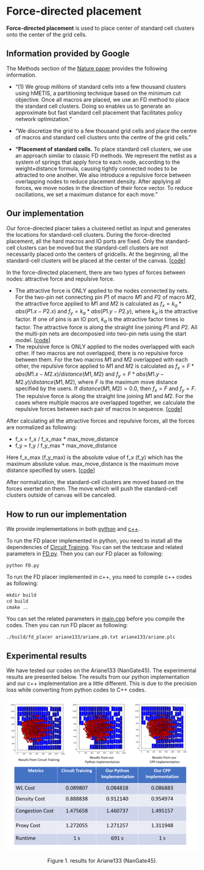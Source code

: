 # Force-directed placement
**Force-directed placement** is used to place center of standard cell clusters onto
the center of the grid cells.

## **Information provided by Google**
The Methods section of the [Nature paper](https://www.nature.com/articles/s41586-021-03544-w.epdf?sharing_token=tYaxh2mR5EozfsSL0WHZLdRgN0jAjWel9jnR3ZoTv0PW0K0NmVrRsFPaMa9Y5We9O4Hqf_liatg-lvhiVcYpHL_YQpqkurA31sxqtmA-E1yNUWVMMVSBxWSp7ZFFIWawYQYnEXoBE4esRDSWqubhDFWUPyI5wK_5B_YIO-D_kS8%3D) provides the following information.

* “(1) We group millions of standard cells into a few thousand clusters using hMETIS, a partitioning technique based 
on the minimum cut objective. Once all macros are placed, we use an FD method to place the standard cell clusters. 
Doing so enables us to generate an approximate but fast standard cell placement that facilitates policy network optimization.”

* “We discretize the grid to a few thousand grid cells and place the centre of macros and standard cell clusters onto the centre of the grid cells.”

* **“Placement of standard cells.** To place standard cell clusters, we use an approach similar to classic FD methods. 
We represent the netlist as a system of springs that apply force to each node, 
according to the weight×distance formula, causing tightly connected nodes to be attracted to one another. 
We also introduce a repulsive force between overlapping nodes to reduce placement density. 
After applying all forces, we move nodes in the direction of their force vector. To reduce oscillations, we set a maximum distance for each move.”

## **Our implementation**
Our force-directed placer takes a clustered netlist as input and generates the locations for standard-cell clusters. During the force-directed placement, all the hard macros and IO ports are fixed.  Only the standard-cell clusters can be moved but the standard-cell clusters are not necessarily placed onto the centers of gridcells.  At the beginning, all the standard-cell clusters will be placed at the center of the canvas. \[[code](https://github.com/TILOS-AI-Institute/MacroPlacement/blob/5addfc904527d764ee67429811c868c5eeb605d4/CodeElements/FDPlacement/FD.py#L1130)\]

In the force-directed placement, there are two types of forces between nodes: attractive force and repulsive force. 
  * The attractive force is ONLY applied to the nodes connected by nets. For the two-pin net connecting pin $P1$ of macro $M1$ and $P2$ of macro $M2$, the attractive force applied to $M1$ and $M2$ is calculated as $f_x = k_a * abs(P1.x - P2.x)$ and $f_y = k_a * abs(P1.y - P2.y)$, where $k_a$ is the attractive factor. If one of pins is an IO port, $k_a$ is the attractive factor times io factor. The attractive force is along the straight line joining $P1$ and $P2$. All the multi-pin nets are decomposied into two-pin nets using the start model. \[[code](https://github.com/TILOS-AI-Institute/MacroPlacement/blob/5addfc904527d764ee67429811c868c5eeb605d4/CodeElements/FDPlacement/FD.py#L1105)\]
  * The repulsive force is ONLY applied to the nodes overlapped with each other.  If two macros are not overlapped, there is no repulsive force between them. For the two macros $M1$ and $M2$ overlapped with each other, the repulsive force applied to $M1$ and $M2$ is calculated as $f_x = F * abs(M1.x - M2.x) / distance(M1, M2)$ and $f_y = F * abs(M1.y - M2.y) / distance(M1, M2)$, where $F$ is the maximum move distance specified by the users.
If $distance(M1, M2) = 0.0$, then $f_x = F$ and $f_y = F$. The repulsive force is along the straight line joining $M1$ and $M2$. For the cases where multiple macros are overlapped together, we calculate the repulsive forces between each pair of macros in sequence. \[[code](https://github.com/TILOS-AI-Institute/MacroPlacement/blob/5addfc904527d764ee67429811c868c5eeb605d4/CodeElements/FDPlacement/FD.py#L1082)\]
  
  
After calculating all the attractive forces and repulsive forces, all the forces are normalized as following:
   * f_x = f_x / f_x_max * max_move_distance
   * f_y = f_y / f_y_max * max_move_distance

Here f_x_max (f_y_max) is the absolute value of f_x (f_y) which has the maximum absolute value.  max_move_distance is the maximum move distance specified by users. \[[code](https://github.com/TILOS-AI-Institute/MacroPlacement/blob/5addfc904527d764ee67429811c868c5eeb605d4/CodeElements/FDPlacement/FD.py#L1137)\]
 
After normalization, the standard-cell clusters are moved based on the forces exerted on them.  The move which will push the standard-cell clusters outside of canvas will be canceled.


## How to run our implementation
We provide implementations in both [python](https://github.com/TILOS-AI-Institute/MacroPlacement/blob/main/CodeElements/FDPlacement/FD.py) and [c++](https://github.com/TILOS-AI-Institute/MacroPlacement/tree/main/CodeElements/FDPlacement/src). 

To run the FD placer implemented in python, you need to install all the dependencies of [Circuit Training](https://github.com/google-research/circuit_training.git).
You can set the testcase and related parameters in [FD.py](https://github.com/TILOS-AI-Institute/MacroPlacement/blob/449e837dc1c2ec927a08976ec7925ddfe53f9f04/CodeElements/FDPlacement/FD.py#L1395).
Then you can our FD placer as following:
```
python FD.py
```




To run the FD placer implemented in c++, you need to compile c++ codes as following:
```
mkdir build
cd build
cmake ..
```
You can set the related parameters in [main.cpp](https://github.com/TILOS-AI-Institute/MacroPlacement/blob/449e837dc1c2ec927a08976ec7925ddfe53f9f04/CodeElements/FDPlacement/src/main.cpp#L14) before you compile the codes.
Then you can run FD placer as following:
```
./build/fd_placer ariane133/ariane.pb.txt ariane133/ariane.plc
```



## **Experimental results**
We have tested our codes on the Ariane133 (NanGate45).  The experimental results are presented below.
The results from our python implementation and our c++ implementation are a little different.  This is due to the precision loss while converting from python codes to C++ codes.
<p align="center">
<img src="./ariane133/FD_result_20230112.png" width= "1200"/>
</p>
<p align="center">
Figure 1. results for Ariane133 (NanGate45).  
</p>











